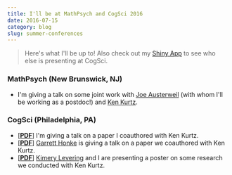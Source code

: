 ```yaml
---
title: I'll be at MathPsych and CogSci 2016
date: 2016-07-15
category: blog
slug: summer-conferences
---
```


>Here's what I'll be up to! Also check out my [Shiny App](https://nolan.shinyapps.io/whos-at-cogsci/) to see who else is presenting at CogSci.

### MathPsych (New Brunswick, NJ)

- I'm giving a talk on some joint work with [Joe Austerweil](https://alab.psych.wisc.edu) (with whom I'll be working as a postdoc!) and [Ken Kurtz](https://www.binghamton.edu/psychology/people/kkurtz.html).

### CogSci (Philadelphia, PA)

- [**[PDF](/pdfs/manuscripts/conaway-kurtz-cogsci2016.pdf)**] I'm giving a talk on a paper I coauthored with Ken Kurtz.
- [**[PDF](/pdfs/manuscripts/honke-conaway-kurtz-cogsci2016.pdf)**] [Garrett Honke](http://bingweb.binghamton.edu/~ghonke1/) is giving a talk on a paper we coauthored with Ken Kurtz.
- [**[PDF](/pdfs/posters/cogsci2016.pdf)**] [Kimery Levering](https://www.marist.edu/sbs/facviewer.html?uid=487) and I are presenting a poster on some research we conducted with Ken Kurtz.
